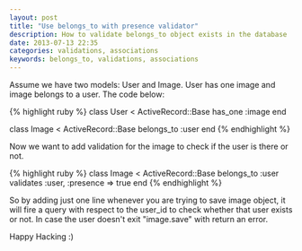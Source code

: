 ```yaml
---
layout: post
title: "Use belongs_to with presence validator"
description: How to validate belongs_to object exists in the database
date: 2013-07-13 22:35
categories: validations, associations
keywords: belongs_to, validations, associations
---
```



Assume we have two models: User and Image. User has one image and image belongs to a user. The code below:

{% highlight ruby %}
class User < ActiveRecord::Base
  has_one :image
end

class Image < ActiveRecord::Base
  belongs_to :user
end
{% endhighlight %}

Now we want to add validation for the image to check if the user is there or not.

<!--more-->

{% highlight ruby %}
class Image < ActiveRecord::Base
  belongs_to :user
  validates :user, :presence => true
end
{% endhighlight %}

So by adding just one line whenever you are trying to save image object, it will fire a query with respect to the user_id to check whether that user exists or not. In case the user doesn't exit "image.save" with return an error.


Happy Hacking :)
